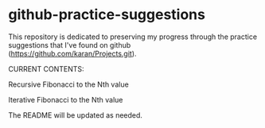 # github-practice-suggestions

This repository is dedicated to preserving my progress through the practice suggestions that I've found on github (https://github.com/karan/Projects.git).

CURRENT CONTENTS:

Recursive Fibonacci to the Nth value

Iterative Fibonacci to the Nth value

The README will be updated as needed.

